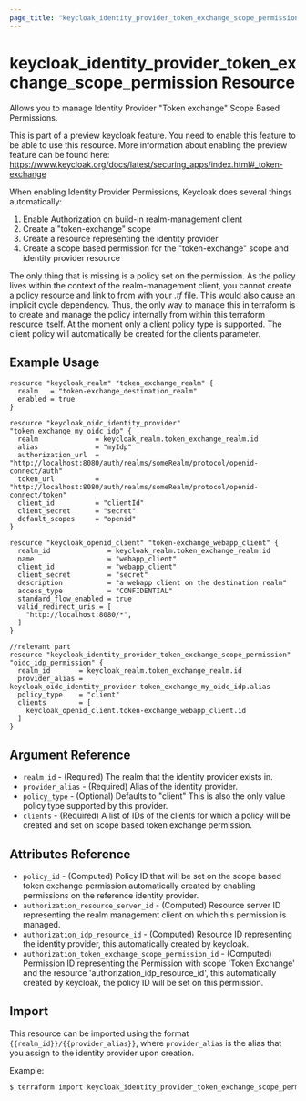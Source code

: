 ```yaml
---
page_title: "keycloak_identity_provider_token_exchange_scope_permission Resource"
---
```


# keycloak\_identity\_provider\_token\_exchange\_scope\_permission Resource

Allows you to manage Identity Provider "Token exchange" Scope Based Permissions.

This is part of a preview keycloak feature. You need to enable this feature to be able to use this resource.
More information about enabling the preview feature can be found here: https://www.keycloak.org/docs/latest/securing_apps/index.html#_token-exchange

When enabling Identity Provider Permissions, Keycloak does several things automatically:
1. Enable Authorization on build-in realm-management client
1. Create a "token-exchange" scope
1. Create a resource representing the identity provider
1. Create a scope based permission for the "token-exchange" scope and identity provider resource

The only thing that is missing is a policy set on the permission.
As the policy lives within the context of the realm-management client, you cannot create a policy resource and link to from with your _.tf_ file. This would also cause an implicit cycle dependency.
Thus, the only way to manage this in terraform is to create and manage the policy internally from within this terraform resource itself.
At the moment only a client policy type is supported. The client policy will automatically be created for the clients parameter.

## Example Usage

```hcl
resource "keycloak_realm" "token_exchange_realm" {
  realm   = "token-exchange_destination_realm"
  enabled = true
}

resource "keycloak_oidc_identity_provider" "token_exchange_my_oidc_idp" {
  realm              = keycloak_realm.token_exchange_realm.id
  alias              = "myIdp"
  authorization_url  = "http://localhost:8080/auth/realms/someRealm/protocol/openid-connect/auth"
  token_url          = "http://localhost:8080/auth/realms/someRealm/protocol/openid-connect/token"
  client_id          = "clientId"
  client_secret      = "secret"
  default_scopes     = "openid"
}

resource "keycloak_openid_client" "token-exchange_webapp_client" {
  realm_id              = keycloak_realm.token_exchange_realm.id
  name                  = "webapp_client"
  client_id             = "webapp_client"
  client_secret         = "secret"
  description           = "a webapp client on the destination realm"
  access_type           = "CONFIDENTIAL"
  standard_flow_enabled = true
  valid_redirect_uris = [
    "http://localhost:8080/*",
  ]
}

//relevant part
resource "keycloak_identity_provider_token_exchange_scope_permission" "oidc_idp_permission" {
  realm_id       = keycloak_realm.token_exchange_realm.id
  provider_alias = keycloak_oidc_identity_provider.token_exchange_my_oidc_idp.alias
  policy_type    = "client"
  clients        = [
    keycloak_openid_client.token-exchange_webapp_client.id
  ]
}
```

## Argument Reference

- `realm_id` - (Required) The realm that the identity provider exists in.
- `provider_alias` - (Required) Alias of the identity provider.
- `policy_type` - (Optional) Defaults to "client" This is also the only value policy type supported by this provider.
- `clients` - (Required) A list of IDs of the clients for which a policy will be created and set on scope based token exchange permission.

## Attributes Reference

- `policy_id` - (Computed) Policy ID that will be set on the scope based token exchange permission automatically created by enabling permissions on the reference identity provider.
- `authorization_resource_server_id` - (Computed) Resource server ID representing the realm management client on which this permission is managed.
- `authorization_idp_resource_id` - (Computed) Resource ID representing the identity provider, this automatically created by keycloak.
- `authorization_token_exchange_scope_permission_id` - (Computed) Permission ID representing the Permission with scope 'Token Exchange' and the resource 'authorization_idp_resource_id', this automatically created by keycloak, the policy ID will be set on this permission.


## Import

This resource can be imported using the format `{{realm_id}}/{{provider_alias}}`, where `provider_alias` is the alias that
you assign to the identity provider upon creation.

Example:

```bash
$ terraform import keycloak_identity_provider_token_exchange_scope_permission.oidc_idp_permission my-realm/myIdp
```
